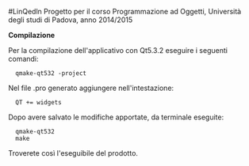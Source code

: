 #LinQedln
Progetto per il corso Programmazione ad Oggetti, Università degli studi di Padova, anno 2014/2015

**Compilazione**

Per la compilazione dell'applicativo con Qt5.3.2 eseguire i seguenti comandi:
```
  qmake-qt532 -project
```
Nel file .pro generato aggiungere nell'intestazione:
```
  QT += widgets
```
Dopo avere salvato le modifiche apportate, da terminale eseguite:
```
  qmake-qt532
  make
```  
Troverete così l'eseguibile del prodotto.
